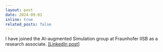 ```yaml
---
layout: post
date: 2024-09-01
inline: true
related_posts: false
---
```


I have joined the AI-augmented Simulation group at Fraunhofer IISB as a research associate. <a href="https://www.linkedin.com/posts/straub-christopher_pinns-activity-7242512066505232386-fDLW/?utm_source=share">[LinkedIn post]</a>
